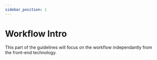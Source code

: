 ```yaml
---
sidebar_position: 1
---
```


# Workflow Intro

This part of the guidelines will focus on the workflow independantly from the front-end technology.

